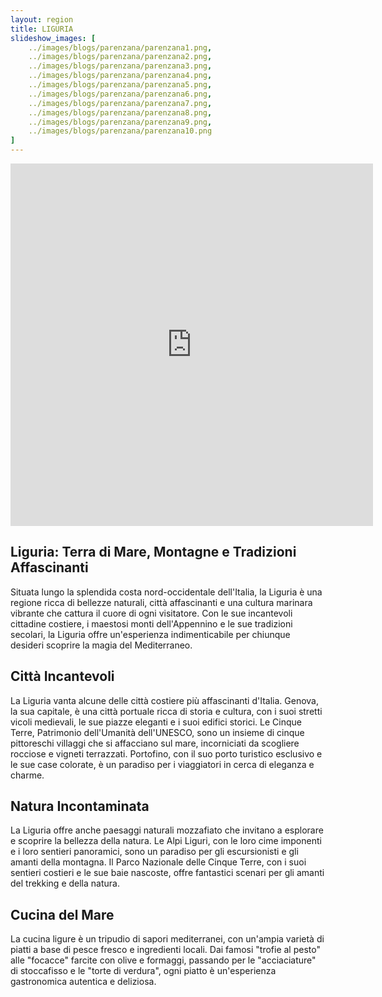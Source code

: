 ```yaml
---
layout: region
title: LIGURIA
slideshow_images: [
    ../images/blogs/parenzana/parenzana1.png,
    ../images/blogs/parenzana/parenzana2.png,
    ../images/blogs/parenzana/parenzana3.png,
    ../images/blogs/parenzana/parenzana4.png,
    ../images/blogs/parenzana/parenzana5.png,
    ../images/blogs/parenzana/parenzana6.png,
    ../images/blogs/parenzana/parenzana7.png,
    ../images/blogs/parenzana/parenzana8.png,
    ../images/blogs/parenzana/parenzana9.png,
    ../images/blogs/parenzana/parenzana10.png
]
---
```


<div class="maps-container">
    <iframe src="https://www.komoot.com/it-it/collection/2779483/embed" width="580" height="580" frameborder="0" scrolling="no"></iframe>
</div>

## Liguria: Terra di Mare, Montagne e Tradizioni Affascinanti

Situata lungo la splendida costa nord-occidentale dell'Italia, la Liguria è una regione ricca di bellezze naturali, città affascinanti e una cultura marinara vibrante che cattura il cuore di ogni visitatore. Con le sue incantevoli cittadine costiere, i maestosi monti dell'Appennino e le sue tradizioni secolari, la Liguria offre un'esperienza indimenticabile per chiunque desideri scoprire la magia del Mediterraneo.

## Città Incantevoli

La Liguria vanta alcune delle città costiere più affascinanti d'Italia. Genova, la sua capitale, è una città portuale ricca di storia e cultura, con i suoi stretti vicoli medievali, le sue piazze eleganti e i suoi edifici storici. Le Cinque Terre, Patrimonio dell'Umanità dell'UNESCO, sono un insieme di cinque pittoreschi villaggi che si affacciano sul mare, incorniciati da scogliere rocciose e vigneti terrazzati. Portofino, con il suo porto turistico esclusivo e le sue case colorate, è un paradiso per i viaggiatori in cerca di eleganza e charme.

## Natura Incontaminata

La Liguria offre anche paesaggi naturali mozzafiato che invitano a esplorare e scoprire la bellezza della natura. Le Alpi Liguri, con le loro cime imponenti e i loro sentieri panoramici, sono un paradiso per gli escursionisti e gli amanti della montagna. Il Parco Nazionale delle Cinque Terre, con i suoi sentieri costieri e le sue baie nascoste, offre fantastici scenari per gli amanti del trekking e della natura.

## Cucina del Mare

La cucina ligure è un tripudio di sapori mediterranei, con un'ampia varietà di piatti a base di pesce fresco e ingredienti locali. Dai famosi "trofie al pesto" alle "focacce" farcite con olive e formaggi, passando per le "acciaciature" di stoccafisso e le "torte di verdura", ogni piatto è un'esperienza gastronomica autentica e deliziosa.
